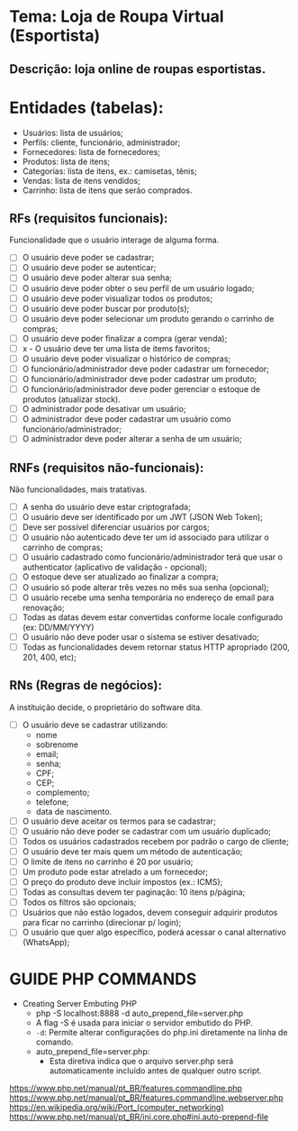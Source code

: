 
# Tema: Loja de Roupa Virtual (Esportista)

## Descrição: loja online de roupas esportistas.

# Entidades (tabelas):
- Usuários: lista de usuários;
- Perfils: cliente, funcionário, administrador;
- Fornecedores: lista de fornecedores;
- Produtos: lista de itens;
- Categorias: lista de itens, ex.: camisetas, tênis;
- Vendas: lista de itens vendidos;
- Carrinho: lista de itens que serão comprados.

## RFs (requisitos funcionais):
Funcionalidade que o usuário interage de alguma forma.

- [ ] O usuário deve poder se cadastrar;
- [ ] O usuário deve poder se autenticar;
- [ ] O usuário deve poder alterar sua senha;
- [ ] O usuário deve poder obter o seu perfil de um usuário logado;
- [ ] O usuário deve poder visualizar todos os produtos;
- [ ] O usuário deve poder buscar por produto(s);
- [ ] O usuário deve poder selecionar um produto gerando o carrinho de compras;
- [ ] O usuário deve poder finalizar a compra (gerar venda);
- [ ] x - O usuário deve ter uma lista de items favoritos;
- [ ] O usuário deve poder visualizar o histórico de compras;
- [ ] O funcionário/administrador deve poder cadastrar um fornecedor;
- [ ] O funcionário/administrador deve poder cadastrar um produto;
- [ ] O funcionário/administrador deve poder gerenciar o estoque de produtos (atualizar stock).
- [ ] O administrador pode desativar um usuário;
- [ ] O administrador deve poder cadastrar um usuário como funcionário/administrador;
- [ ] O administrador deve poder alterar a senha de um usuário;

## RNFs (requisitos não-funcionais):
Não funcionalidades, mais tratativas.

- [ ] A senha do usuário deve estar criptografada;
- [ ] O usuário deve ser identificado por um JWT (JSON Web Token);
- [ ] Deve ser possível diferenciar usuários por cargos;
- [ ] O usuário não autenticado deve ter um id associado para utilizar o carrinho de compras;
- [ ] O usuário cadastrado como funcionário/administrador terá que usar o
authenticator (aplicativo de validação - opcional);
- [ ] O estoque deve ser atualizado ao finalizar a compra;
- [ ] O usuário só pode alterar três vezes no mês sua senha (opcional);
- [ ] O usuário recebe uma senha temporária no endereço de email para renovação;
- [ ] Todas as datas devem estar convertidas conforme locale configurado (ex: DD/MM/YYYY)
- [ ] O usuário não deve poder usar o sistema se estiver desativado;
- [ ] Todas as funcionalidades devem retornar status HTTP apropriado (200, 201, 400, etc);

## RNs (Regras de negócios):
A instituição decide, o proprietário do software dita.

- [ ] O usuário deve se cadastrar utilizando:
  - nome
  - sobrenome
  - email;
  - senha; 
  - CPF;
  - CEP; 
  - complemento;
  - telefone;
  - data de nascimento.
- [ ] O usuário deve aceitar os termos para se cadastrar;
- [ ] O usuário não deve poder se cadastrar com um usuário duplicado;
- [ ] Todos os usuários cadastrados recebem por padrão o cargo de cliente;
- [ ] O usuário deve ter mais quem um método de autenticação;
- [ ] O limite de itens no carrinho é 20 por usuário;
- [ ] Um produto pode estar atrelado a um fornecedor;
- [ ] O preço do produto deve incluir impostos (ex.: ICMS);
- [ ] Todas as consultas devem ter paginação: 10 itens p/página;
- [ ] Todos os filtros são opcionais;
- [ ] Usuários que não estão logados, devem conseguir adquirir produtos para ficar no carrinho (direcionar p/ login);
- [ ] O usuário que quer algo específico, poderá acessar o canal alternativo (WhatsApp);

# GUIDE PHP COMMANDS

- Creating Server Embuting PHP
  - php -S localhost:8888 -d auto_prepend_file=server.php
  - A flag -S é usada para iniciar o servidor embutido do PHP.
  - `-d`: Permite alterar configurações do php.ini diretamente na linha de comando.
  - auto_prepend_file=server.php:
    - Esta diretiva indica que o arquivo server.php será automaticamente incluído 
    antes de qualquer outro script.

https://www.php.net/manual/pt_BR/features.commandline.php
https://www.php.net/manual/pt_BR/features.commandline.webserver.php
https://en.wikipedia.org/wiki/Port_(computer_networking)
https://www.php.net/manual/pt_BR/ini.core.php#ini.auto-prepend-file
